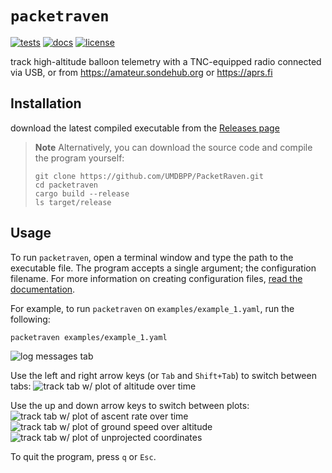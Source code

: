 # `packetraven`

[![tests](https://github.com/UMDBPP/PacketRaven/workflows/tests/badge.svg)](https://github.com/UMDBPP/PacketRaven/actions?query=workflow%3Atests)
[![docs](https://readthedocs.org/projects/packetraven/badge/?version=latest)](https://packetraven.readthedocs.io/en/latest/?badge=latest)
[![license](https://img.shields.io/github/license/umdbpp/packetraven)](https://opensource.org/licenses/MIT)

track high-altitude balloon telemetry with a TNC-equipped radio connected via USB, or from https://amateur.sondehub.org or https://aprs.fi

## Installation

download the latest compiled executable from the [Releases page](https://github.com/UMDBPP/PacketRaven/releases)

> **Note**
> Alternatively, you can download the source code and compile the program yourself:
> ```shell
> git clone https://github.com/UMDBPP/PacketRaven.git
> cd packetraven
> cargo build --release
> ls target/release
> ```

## Usage

To run ``packetraven``, open a terminal window and type the path to the executable file. 
The program accepts a single argument; the configuration filename.
For more information on creating configuration files, [read the documentation](https://packetraven.readthedocs.io).

For example, to run ``packetraven`` on ``examples/example_1.yaml``, run the following:
   
```shell
packetraven examples/example_1.yaml
```

![log messages tab](docs/source/images/example1_log.png)

Use the left and right arrow keys (or `Tab` and `Shift+Tab`) to switch between tabs:
![track tab w/ plot of altitude over time](docs/source/images/example1_altitude.png)

Use the up and down arrow keys to switch between plots:
![track tab w/ plot of ascent rate over time](docs/source/images/example1_ascent_rates.png)
![track tab w/ plot of ground speed over altitude](docs/source/images/example1_ground_speeds.png)
![track tab w/ plot of unprojected coordinates](docs/source/images/example1_coordinates.png)

To quit the program, press `q` or `Esc`.